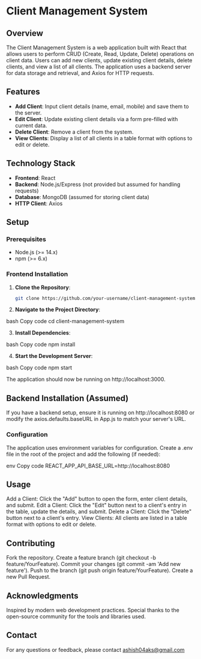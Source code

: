 # Client Management System

## Overview

The Client Management System is a web application built with React that allows users to perform CRUD (Create, Read, Update, Delete) operations on client data. Users can add new clients, update existing client details, delete clients, and view a list of all clients. The application uses a backend server for data storage and retrieval, and Axios for HTTP requests.

## Features

- **Add Client**: Input client details (name, email, mobile) and save them to the server.
- **Edit Client**: Update existing client details via a form pre-filled with current data.
- **Delete Client**: Remove a client from the system.
- **View Clients**: Display a list of all clients in a table format with options to edit or delete.

## Technology Stack

- **Frontend**: React
- **Backend**: Node.js/Express (not provided but assumed for handling requests)
- **Database**: MongoDB (assumed for storing client data)
- **HTTP Client**: Axios

## Setup

### Prerequisites

- Node.js (>= 14.x)
- npm (>= 6.x)

### Frontend Installation

1. **Clone the Repository**:

   ```bash
   git clone https://github.com/your-username/client-management-system.git
2. **Navigate to the Project Directory**:

bash
Copy code
cd client-management-system

3. **Install Dependencies**:

bash
Copy code
npm install

4. **Start the Development Server**:

bash
Copy code
npm start

The application should now be running on http://localhost:3000.

## Backend Installation (Assumed)
If you have a backend setup, ensure it is running on http://localhost:8080 or modify the axios.defaults.baseURL in App.js to match your server's URL.

### Configuration
The application uses environment variables for configuration. Create a .env file in the root of the project and add the following (if needed):

env
Copy code
REACT_APP_API_BASE_URL=http://localhost:8080

## Usage
Add a Client: Click the "Add" button to open the form, enter client details, and submit.
Edit a Client: Click the "Edit" button next to a client's entry in the table, update the details, and submit.
Delete a Client: Click the "Delete" button next to a client's entry.
View Clients: All clients are listed in a table format with options to edit or delete.

## Contributing
Fork the repository.
Create a feature branch (git checkout -b feature/YourFeature).
Commit your changes (git commit -am 'Add new feature').
Push to the branch (git push origin feature/YourFeature).
Create a new Pull Request.

## Acknowledgments
Inspired by modern web development practices.
Special thanks to the open-source community for the tools and libraries used.

## Contact
For any questions or feedback, please contact ashish04aks@gmail.com
